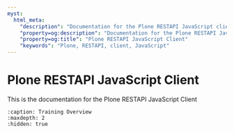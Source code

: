 ```yaml
---
myst:
  html_meta:
    "description": "Documentation for the Plone RESTAPI JavaScript client - JS framework agnostic library based on TanStack Query"
    "property=og:description": "Documentation for the Plone RESTAPI JavaScript client - JS framework agnostic library based on TanStack Query"
    "property=og:title": "Plone RESTAPI JavaScript Client"
    "keywords": "Plone, RESTAPI, client, JavaScript"
---
```


# Plone RESTAPI JavaScript Client

This is the documentation for the Plone RESTAPI JavaScript Client

```{toctree}
:caption: Training Overview
:maxdepth: 2
:hidden: true


```

